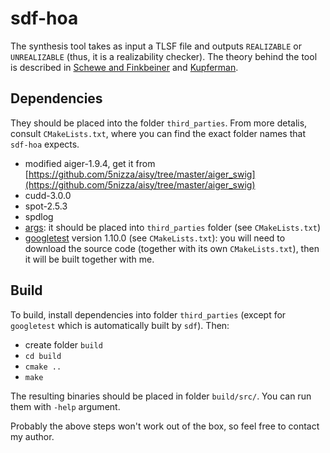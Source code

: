 # sdf-hoa

The synthesis tool takes as input a TLSF file
and outputs `REALIZABLE` or `UNREALIZABLE` (thus, it is a realizability checker).
The theory behind the tool is described in
[Schewe and Finkbeiner](https://www.react.uni-saarland.de/publications/atva07.pdf) and
[Kupferman](http://www.cse.huji.ac.il/~ornak/publications/lics06c.pdf).

## Dependencies
They should be placed into the folder `third_parties`.
From more detalis, consult `CMakeLists.txt`, where you can find the exact folder names that `sdf-hoa` expects.

- modified aiger-1.9.4, get it from [https://github.com/5nizza/aisy/tree/master/aiger_swig](https://github.com/5nizza/aisy/tree/master/aiger_swig)
- cudd-3.0.0
- spot-2.5.3
- spdlog
- [args](https://github.com/Taywee/args): it should be placed into `third_parties` folder (see `CMakeLists.txt`)
- [googletest](https://github.com/google/googletest) version 1.10.0 (see `CMakeLists.txt`):
  you will need to download the source code (together with its own `CMakeLists.txt`),
  then it will be built together with me.

## Build
To build, install dependencies into folder `third_parties` (except for `googletest` which is automatically built by `sdf`).
Then:

- create folder `build`
- `cd build`
- `cmake ..`
- `make`

The resulting binaries should be placed in folder `build/src/`.
You can run them with `-help` argument.

Probably the above steps won't work out of the box,
so feel free to contact my author.
